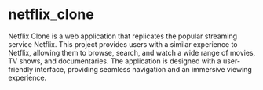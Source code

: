 # netflix_clone
Netflix Clone is a web application that replicates the popular streaming service Netflix. This project provides users with a similar experience to Netflix, allowing them to browse, search, and watch a wide range of movies, TV shows, and documentaries. The application is designed with a user-friendly interface, providing seamless navigation and an immersive viewing experience.
